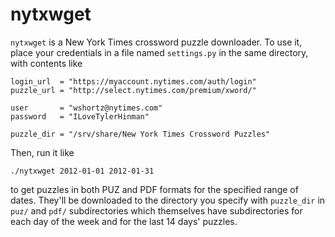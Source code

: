 nytxwget
========

`nytxwget` is a New York Times crossword puzzle downloader. To use it,
place your credentials in a file named `settings.py` in the same
directory, with contents like

    login_url  = "https://myaccount.nytimes.com/auth/login"
    puzzle_url = "http://select.nytimes.com/premium/xword/"

    user       = "wshortz@nytimes.com"
    password   = "ILoveTylerHinman"

    puzzle_dir = "/srv/share/New York Times Crossword Puzzles"

Then, run it like

    ./nytxwget 2012-01-01 2012-01-31

to get puzzles in both PUZ and PDF formats for the specified range of
dates. They'll be downloaded to the directory you specify with
`puzzle_dir` in `puz/` and `pdf/` subdirectories which themselves have
subdirectories for each day of the week and for the last 14 days'
puzzles.
